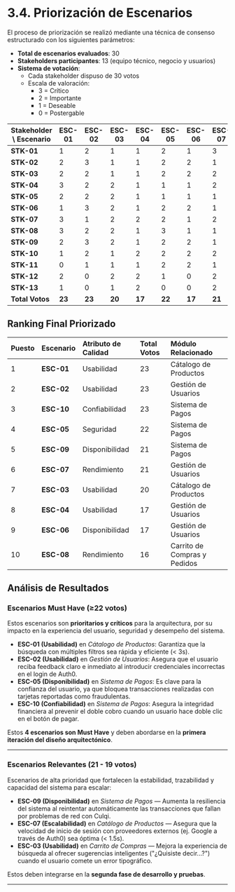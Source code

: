 # 3.4. Priorización de Escenarios

El proceso de priorización se realizó mediante una técnica de consenso estructurado con los siguientes parámetros:

- **Total de escenarios evaluados**: 30
- **Stakeholders participantes**: 13 (equipo técnico, negocio y usuarios)
- **Sistema de votación**:
  - Cada stakeholder dispuso de 30 votos
  - Escala de valoración:
    - 3 = Crítico
    - 2 = Importante
    - 1 = Deseable
    - 0 = Postergable

| Stakeholder \ Escenario | ESC-01 | ESC-02 | ESC-03 | ESC-04 | ESC-05 | ESC-06 | ESC-07 | ESC-08 | ESC-09 | ESC-10 | ESC-11 | ESC-12 | ESC-13 | ESC-14 | ESC-15 | ESC-16 | ESC-17 | ESC-18 | ESC-19 | ESC-20 | ESC-21 | ESC-22 | ESC-23 | ESC-24 | ESC-25 | ESC-26 | ESC-27 | ESC-28 | ESC-29 | ESC-30 | ESC-31 | ESC-32 |
|--------------------------|--------|--------|--------|--------|--------|--------|--------|--------|--------|--------|--------|--------|--------|--------|--------|--------|--------|--------|--------|--------|--------|--------|--------|--------|--------|--------|--------|--------|--------|--------|-------|-------|
| **STK-01** | 1 | 2 | 1 | 1 | 2 | 1 | 3 | 2 | 1 | 2 | 1 | 1 | 1 | 1 | 1 | 1 | 1 | 1 | 1 | 1 | 1 | 1 | 1 | 2 | 1 | 1 | 1 | 1 | 1 | 1 | 1 | 1 |
| **STK-02** | 2 | 3 | 1 | 1 | 2 | 2 | 1 | 1 | 1 | 2 | 1 | 2 | 1 | 1 | 1 | 1 | 1 | 1 | 1 | 1 | 1 | 1 | 1 | 2 | 1 | 1 | 1 | 1 | 1 | 1 | 1 | 1 |
| **STK-03** | 2 | 2 | 1 | 1 | 2 | 2 | 2 | 1 | 1 | 3 | 1 | 3 | 2 | 1 | 1 | 1 | 1 | 1 | 1 | 1 | 1 | 1 | 1 | 2 | 1 | 1 | 1 | 1 | 1 | 1 | 0 | 2 |
| **STK-04** | 3 | 2 | 2 | 1 | 1 | 1 | 2 | 1 | 2 | 1 | 1 | 1 | 1 | 1 | 1 | 1 | 1 | 1 | 1 | 1 | 1 | 1 | 1 | 1 | 1 | 1 | 1 | 1 | 1 | 1 | 0 | 1 |
| **STK-05** | 2 | 2 | 2 | 1 | 1 | 1 | 1 | 1 | 1 | 2 | 1 | 1 | 1 | 1 | 0 | 1 | 1 | 1 | 1 | 1 | 1 | 1 | 1 | 2 | 1 | 1 | 1 | 1 | 1 | 1 | 0 | 1 |
| **STK-06** | 1 | 3 | 2 | 1 | 2 | 2 | 1 | 1 | 1 | 3 | 2 | 2 | 1 | 1 | 0 | 1 | 1 | 1 | 1 | 1 | 1 | 1 | 1 | 2 | 1 | 1 | 1 | 1 | 1 | 1 | 1 | 1 |
| **STK-07** | 3 | 1 | 2 | 2 | 2 | 1 | 2 | 2 | 2 | 2 | 1 | 1 | 1 | 1 | 0 | 1 | 1 | 2 | 1 | 1 | 1 | 1 | 1 | 1 | 1 | 1 | 1 | 1 | 0 | 0 | 1 | 1 |
| **STK-08** | 3 | 2 | 2 | 1 | 3 | 1 | 1 | 1 | 3 | 1 | 1 | 1 | 1 | 1 | 1 | 1 | 1 | 1 | 1 | 1 | 1 | 1 | 1 | 2 | 1 | 1 | 1 | 1 | 0 | 0 | 2 | 0 |
| **STK-09** | 2 | 3 | 2 | 1 | 2 | 2 | 1 | 2 | 1 | 2 | 1 | 2 | 1 | 2 | 1 | 1 | 1 | 1 | 1 | 1 | 1 | 1 | 1 | 2 | 0 | 0 | 0 | 1 | 0 | 0 | 2 | 1 |
| **STK-10** | 1 | 2 | 1 | 2 | 2 | 2 | 2 | 2 | 2 | 2 | 1 | 2 | 2 | 2 | 1 | 1 | 1 | 1 | 1 | 1 | 1 | 0 | 1 | 2 | 0 | 0 | 0 | 1 | 0 | 0 | 0 | 1 |
| **STK-11** | 0 | 1 | 1 | 1 | 2 | 2 | 1 | 1 | 1 | 2 | 1 | 2 | 2 | 1 | 0 | 0 | 0 | 1 | 1 | 1 | 1 | 1 | 1 | 2 | 1 | 1 | 1 | 1 | 1 | 1 | 0 | 0 |
| **STK-12** | 2 | 0 | 2 | 2 | 1 | 0 | 2 | 0 | 2 | 0 | 1 | 0 | 0 | 0 | 1 | 1 | 1 | 1 | 1 | 1 | 1 | 1 | 0 | 0 | 1 | 1 | 1 | 1 | 1 | 1 | 1 | 0 |
| **STK-13** | 1 | 0 | 1 | 2 | 0 | 0 | 2 | 1 | 3 | 1 | 2 | 1 | 1 | 1 | 3 | 0 | 0 | 1 | 1 | 1 | 0 | 1 | 1 | 2 | 1 | 1 | 1 | 0 | 3 | 3 | 1 | 1 |
| **Total Votos** | **23** | **23** | **20** | **17** | **22** | **17** | **21** | **16** | **21** | **23** | **15** | **19** | **15** | **14** | **11** | **11** | **11** | **14** | **13** | **13** | **12** | **12** | **12** | **22** | **11** | **11** | **11** | **12** | **11** | **11** | **10** | **11** |


## **Ranking Final Priorizado**

| Puesto | Escenario | Atributo de Calidad         | Total Votos | Módulo Relacionado                |
|:-------|:-----------|:----------------------------|:-------------|:----------------------------------|
| 1      | **ESC-01** | Usabilidad                 | 23           | Cátalogo de Productos               |
| 2      | **ESC-02** | Usabilidad                  | 23           | Gestión de Usuarios               |
| 3      | **ESC-10** | Confiabilidad              | 23           | Sistema de Pagos      |
| 4      | **ESC-05** | Seguridad                | 22           | Sistema de Pagos             |
| 5      | **ESC-09** | Disponibilidad               | 21           | Sistema de Pagos      |
| 6      | **ESC-07** | Rendimiento              | 21           | Gestión de Usuarios             |
| 7      | **ESC-03** | Usabilidad                 | 20           | Cátalogo de Productos      |
| 8      | **ESC-04** | Usabilidad     | 17           | Gestión de Usuarios                  |
| 9      | **ESC-06** | Disponibilidad            | 17           | Gestión de Usuarios                  |
| 10     | **ESC-08** | Rendimiento              | 16           | Carrito de Compras y Pedidos              |


##  **Análisis de Resultados**

### **Escenarios Must Have (≥22 votos)**  
Estos escenarios son **prioritarios y críticos** para la arquitectura, por su impacto en la experiencia del usuario, seguridad y desempeño del sistema.

- **ESC-01 (Usabilidad)** en *Cátalogo de Productos*: Garantiza que la búsqueda con múltiples filtros sea rápida y eficiente (< 3s).  
- **ESC-02 (Usabilidad)** en *Gestión de Usuarios*: Asegura que el usuario reciba feedback claro e inmediato al introducir credenciales incorrectas en el login de Auth0.  
- **ESC-05 (Disponibilidad)** en *Sistema de Pagos*: Es clave para la confianza del usuario, ya que bloquea transacciones realizadas con tarjetas reportadas como fraudulentas.  
- **ESC-10 (Confiabilidad)** en *Sistema de Pagos*: Asegura la integridad financiera al prevenir el doble cobro cuando un usuario hace doble clic en el botón de pagar.  

Estos **4 escenarios son Must Have** y deben abordarse en la **primera iteración del diseño arquitectónico**.  

---

### **Escenarios Relevantes (21 - 19 votos)**  
Escenarios de alta prioridad que fortalecen la estabilidad, trazabilidad y capacidad del sistema para escalar:

- **ESC-09 (Disponibilidad)** en *Sistema de Pagos* — Aumenta la resiliencia del sistema al reintentar automáticamente las transacciones que fallan por problemas de red con Culqi.  
- **ESC-07 (Escalabilidad)** en *Catálogo de Productos* — Asegura que la velocidad de inicio de sesión con proveedores externos (ej. Google a través de Auth0) sea óptima (< 1.5s).  
- **ESC-03 (Usabilidad)** en *Carrito de Compras* — Mejora la experiencia de búsqueda al ofrecer sugerencias inteligentes ("¿Quisiste decir...?") cuando el usuario comete un error tipográfico.  

Estos deben integrarse en la **segunda fase de desarrollo y pruebas**.

---

